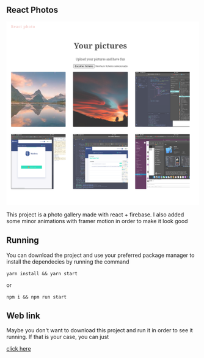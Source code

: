 ## React Photos

<img src="docs/app.png" alt="App image print"/>

This project is a photo gallery made with react + firebase.
I also added some minor animations with framer motion in order to make it look good


## Running

You can download the project and use your preferred package manager to install the dependecies by running the command

```
yarn install && yarn start
```

or

```
npm i && npm run start
```

## Web link

Maybe you don't want to download this project and run it in order to see it running.
If that is your case, you can just 

<a href="suspicious-shaw-4564cf.netlify.app" target="_blank">click here</a>
